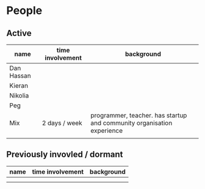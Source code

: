 # People

## Active

name           | time involvement | background
---------------|------------------|-------------------------------
Dan Hassan     |                  |
Kieran         |                  |
Nikolia        |                  |
Peg            |                  |
Mix            | 2 days / week    | programmer, teacher. has startup and community organisation experience
               |                  | 


## Previously invovled / dormant


name           | time involvement | background
---------------|------------------|-------------------------------
               |                  | 
               |                  | 
